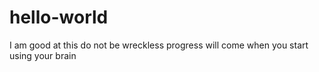 # hello-world
I am good at this
do not be wreckless
progress will come when you start using your brain
